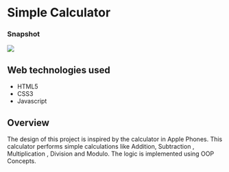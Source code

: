 # Simple Calculator

### Snapshot
<img src="https://user-images.githubusercontent.com/59435391/121923155-44cc7c00-cd58-11eb-908f-0f0201e007ac.JPG">

## Web technologies used
- HTML5
- CSS3
- Javascript

## Overview
The design of this project is inspired by the calculator in Apple Phones.
This calculator performs simple calculations like Addition, Subtraction , Multiplication , Division and Modulo.
The logic is implemented using OOP Concepts.

